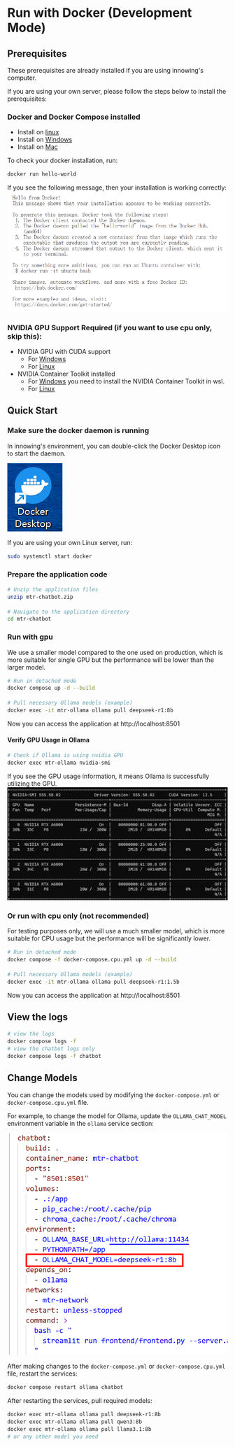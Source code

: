 # Run with Docker (Development Mode)

## Prerequisites
These prerequisites are already installed if you are using innowing's computer. 

If you are using your own server, please follow the steps below to install the prerequisites:

### Docker and Docker Compose installed
- Install on [linux](https://docs.docker.com/engine/install/)
- Install on [Windows](https://docs.docker.com/desktop/install/windows-install/)
- Install on [Mac](https://docs.docker.com/desktop/install/mac-install/)


To check your docker installation, run:
```bash
docker run hello-world
```
If you see the following message, then your installation is working correctly:
![hello-output](docs/imgs/hello-output.png)

### NVIDIA GPU Support Required (if you want to use cpu only, skip this):
- NVIDIA GPU with CUDA support
  - For [Windows](https://docs.nvidia.com/cuda/cuda-installation-guide-microsoft-windows/)
  - For [Linux](https://docs.nvidia.com/cuda/cuda-installation-guide-linux/)
- NVIDIA Container Toolkit installed
  - For [Windows](https://docs.nvidia.com/datacenter/cloud-native/container-toolkit/install-guide.html#docker) you need to install the NVIDIA Container Toolkit in wsl.
  - For [Linux](https://docs.nvidia.com/datacenter/cloud-native/container-toolkit/install-guide.html#docker)

## Quick Start
### Make sure the docker daemon is running
In innowing's environment, you can double-click the Docker Desktop icon to start the daemon.

![docker-icon](docs/imgs/docker-icon.png)

If you are using your own Linux server, run:
```bash
sudo systemctl start docker
```
### Prepare the application code
```bash
# Unzip the application files
unzip mtr-chatbot.zip

# Navigate to the application directory
cd mtr-chatbot
```
### Run with gpu
We use a smaller model compared to the one used on production, which is more suitable for single GPU but the performance will be lower than the larger model.
```bash
# Run in detached mode
docker compose up -d --build

# Pull necessary Ollama models (example)
docker exec -it mtr-ollama ollama pull deepseek-r1:8b
```
Now you can access the application at http://localhost:8501

#### Verify GPU Usage in Ollama
```bash
# Check if Ollama is using nvidia GPU
docker exec mtr-ollama nvidia-smi
```
If you see the GPU usage information, it means Ollama is successfully utilizing the GPU.
![nvidia-smi output](docs/imgs/nvidia-smi-output.png)
### Or run with cpu only (not recommended)
For testing purposes only, we will use a much smaller model, which is more suitable for CPU usage but the performance will be significantly lower.
```bash
# Run in detached mode
docker compose -f docker-compose.cpu.yml up -d --build

# Pull necessary Ollama models (example)
docker exec -it mtr-ollama ollama pull deepseek-r1:1.5b
```
Now you can access the application at http://localhost:8501


## View the logs
```bash
# view the logs
docker compose logs -f
# view the chatbot logs only
docker compose logs -f chatbot
```

## Change Models
You can change the models used by modifying the `docker-compose.yml` or `docker-compose.cpu.yml` file. 

For example, to change the model for Ollama, update the `OLLAMA_CHAT_MODEL` environment variable in the `ollama` service section:

![model-env](docs/imgs/model-env.png)

After making changes to the `docker-compose.yml` or `docker-compose.cpu.yml` file, restart the services:
```bash
docker compose restart ollama chatbot
```

After restarting the services, pull required models:
```bash
docker exec mtr-ollama ollama pull deepseek-r1:8b
docker exec mtr-ollama ollama pull qwen3:8b
docker exec mtr-ollama ollama pull llama3.1:8b
# or any other model you need
```

